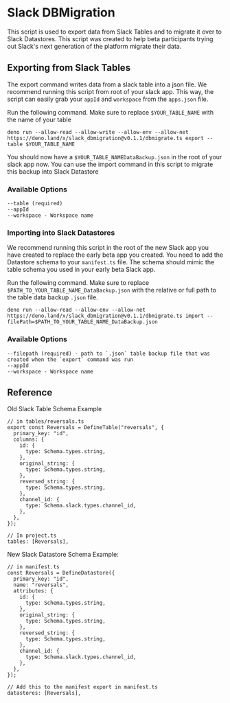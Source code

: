 # Slack DBMigration

This script is used to export data from Slack Tables and to migrate it over to Slack Datastores. This script was created to help beta participants trying out Slack's next generation of the platform migrate their data.

## Exporting from Slack Tables

The export command writes data from a slack table into a json file. We recommend running this script from root of your slack app. This way, the script can easily grab your `appId` and `workspace` from the `apps.json` file.

Run the following command. Make sure to replace `$YOUR_TABLE_NAME` with the name of your table

```
deno run --allow-read --allow-write --allow-env --allow-net https://deno.land/x/slack_dbmigration@v0.1.1/dbmigrate.ts export --table $YOUR_TABLE_NAME
```

You should now have a `$YOUR_TABLE_NAMEDataBackup.json` in the root of your slack app now. You can use the import command in this script to migrate this backup into Slack Datastore

### Available Options

```
--table (required)
--appId
--workspace - Workspace name
```

### Importing into Slack Datastores

We recommend running this script in the root of the new Slack app you have created to replace the early beta app you created. You need to add the Datastore schema to your `manifest.ts` file. The schema should mimic the table schema you used in your early beta Slack app.

Run the following command. Make sure to replace `$PATH_TO_YOUR_TABLE_NAME_DataBackup.json` with the relative or full path to the table data backup `.json` file.

```
deno run --allow-read --allow-env --allow-net https://deno.land/x/slack_dbmigration@v0.1.1/dbmigrate.ts import --filePath=$PATH_TO_YOUR_TABLE_NAME_DataBackup.json
```

### Available Options

```
--filepath (required) - path to `.json` table backup file that was created when the `export` command was run
--appId
--workspace - Workspace name
```


## Reference

Old Slack Table Schema Example

```
// in tables/reversals.ts
export const Reversals = DefineTable("reversals", {
  primary_key: "id",
  columns: {
    id: {
      type: Schema.types.string,
    },
    original_string: {
      type: Schema.types.string,
    },
    reversed_string: {
      type: Schema.types.string,
    },
    channel_id: {
      type: Schema.slack.types.channel_id,
    },
  },
});

// In project.ts
tables: [Reversals],
```

New Slack Datastore Schema Example:

```
// in manifest.ts
const Reversals = DefineDatastore({
  primary_key: "id",
  name: "reversals",
  attributes: {
    id: {
      type: Schema.types.string,
    },
    original_string: {
      type: Schema.types.string,
    },
    reversed_string: {
      type: Schema.types.string,
    },
    channel_id: {
      type: Schema.slack.types.channel_id,
    },
  },
});

// Add this to the manifest export in manifest.ts
datastores: [Reversals],
```